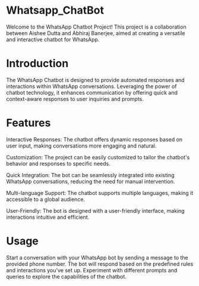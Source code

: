 # Whatsapp_ChatBot
Welcome to the WhatsApp Chatbot Project! This project is a collaboration between Aishee Dutta and Abhiraj Banerjee, aimed at creating a versatile and interactive chatbot for WhatsApp.

# Introduction
The WhatsApp Chatbot is designed to provide automated responses and interactions within WhatsApp conversations. Leveraging the power of chatbot technology, it enhances communication by offering quick and context-aware responses to user inquiries and prompts.

# Features

Interactive Responses: The chatbot offers dynamic responses based on user input, making conversations more engaging and natural.

Customization: The project can be easily customized to tailor the chatbot's behavior and responses to specific needs.

Quick Integration: The bot can be seamlessly integrated into existing WhatsApp conversations, reducing the need for manual intervention.

Multi-language Support: The chatbot supports multiple languages, making it accessible to a global audience.

User-Friendly: The bot is designed with a user-friendly interface, making interactions intuitive and efficient.

# Usage
Start a conversation with your WhatsApp bot by sending a message to the provided phone number.
The bot will respond based on the predefined rules and interactions you've set up.
Experiment with different prompts and queries to explore the capabilities of the chatbot.
